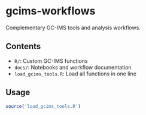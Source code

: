 # gcims-workflows

Complementary GC-IMS tools and analysis workflows.

## Contents
- `R/`: Custom GC-IMS functions
- `docs/`: Notebooks and workflow documentation
- `load_gcims_tools.R`: Load all functions in one line

## Usage
```r
source('load_gcims_tools.R')
```
